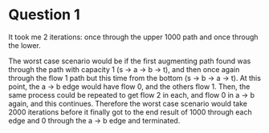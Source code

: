 # Question 1

It took me 2 iterations: once through the upper 1000 path and once through the lower.

The worst case scenario would be if the first augmenting path found was through the path with capacity 1 (s -> a -> b -> t), and then once again through the flow 1 path but this time from the bottom (s -> b -> a -> t). At this point, the a -> b edge would have flow 0, and the others flow 1. Then, the same process could be repeated to get flow 2 in each, and flow 0 in a -> b again, and this continues. Therefore the worst case scenario would take 2000 iterations before it finally got to the end result of 1000 through each edge and 0 through the a -> b edge and terminated. 